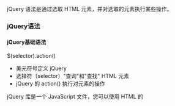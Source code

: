 jQuery 语法是通过选取 HTML 元素，并对选取的元素执行某些操作。

###  jQuery语法

####  jQuery基础语法

$(selector).action()

- 美元符号定义 jQuery
- 选择符（selector）"查询"和"查找" HTML 元素
- jQuery 的 action() 执行对元素的操作

jQuery 库是一个 JavaScript 文件，您可以使用 HTML 的 <script> 标签引用它：

```
<head> 
    <script src="jquery.min.js"></script> 
</head>
```

或者使用在线的CDN：

```
<head> 
    <script src="https://ajax.aspnetcdn.com/ajax/jquery/jquery-1.9.0.min.js"></script> 
</head>
```

#### jQuery 入口函数

```
$(document).ready(function(){
    // 执行代码
});
或者
$(function(){
    // 执行代码
});
```

#### JavaScript 入口函数

```
window.onload = function () {
    // 执行代码
}
```

#### jQuery 入口函数与 JavaScript 入口函数的区别

- jQuery 的入口函数是在 html 所有标签(DOM)都加载之后，就会去执行。

- JavaScript 的 window.onload 事件是等到所有内容，包括外部图片之类的文件加载完后，才会执行。

  ![](image/load和ready区别.jpg)
